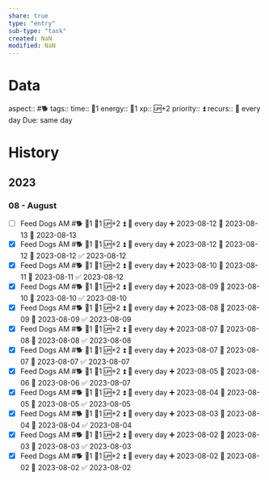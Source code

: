 ```yaml
---
share: true
type: "entry"
sub-type: "task"
created: NaN 
modified: NaN
---
```

# Data
aspect:: #🐕
tags:: 
time:: 🍅1
energy:: 🥄1
xp:: 🆙+2
priority:: ⏫
recurs:: 🔁 every day
Due: same day
# History
## 2023
### 08 - August
- [ ] Feed Dogs AM #🐕 🍅1 🥄1 🆙+2 ⏫ 🔁 every day ➕ 2023-08-12 🛫 2023-08-13 📅 2023-08-13
- [x] Feed Dogs AM #🐕 🍅1 🥄1 🆙+2 ⏫ 🔁 every day ➕ 2023-08-12 🛫 2023-08-12 📅 2023-08-12 ✅ 2023-08-12
- [x] Feed Dogs AM #🐕 🍅1 🥄1 🆙+2 ⏫ 🔁 every day ➕ 2023-08-10 🛫 2023-08-11 📅 2023-08-11 ✅ 2023-08-12
- [x] Feed Dogs AM #🐕 🍅1 🥄1 🆙+2 ⏫ 🔁 every day ➕ 2023-08-09 🛫 2023-08-10 📅 2023-08-10 ✅ 2023-08-10
- [x] Feed Dogs AM #🐕 🍅1 🥄1 🆙+2 ⏫ 🔁 every day ➕ 2023-08-08 🛫 2023-08-09 📅 2023-08-09 ✅ 2023-08-09
- [x] Feed Dogs AM #🐕 🍅1 🥄1 🆙+2 ⏫ 🔁 every day ➕ 2023-08-07 🛫 2023-08-08 📅 2023-08-08 ✅ 2023-08-08
- [x] Feed Dogs AM #🐕 🍅1 🥄1 🆙+2 ⏫ 🔁 every day ➕ 2023-08-07 🛫 2023-08-07 📅 2023-08-07 ✅ 2023-08-07
- [x] Feed Dogs AM #🐕 🍅1 🥄1 🆙+2 ⏫ 🔁 every day ➕ 2023-08-05 🛫 2023-08-06 📅 2023-08-06 ✅ 2023-08-07
- [x] Feed Dogs AM #🐕 🍅1 🥄1 🆙+2 ⏫ 🔁 every day ➕ 2023-08-04 🛫 2023-08-05 📅 2023-08-05 ✅ 2023-08-05
- [x] Feed Dogs AM #🐕 🍅1 🥄1 🆙+2 ⏫ 🔁 every day ➕ 2023-08-03 🛫 2023-08-04 📅 2023-08-04 ✅ 2023-08-04
- [x] Feed Dogs AM #🐕 🍅1 🥄1 🆙+2 ⏫ 🔁 every day ➕ 2023-08-02 🛫 2023-08-03 📅 2023-08-03 ✅ 2023-08-03
- [x] Feed Dogs AM #🐕 🍅1 🥄1 🆙+2 ⏫ 🔁 every day ➕ 2023-08-02 🛫 2023-08-02 📅 2023-08-02 ✅ 2023-08-02